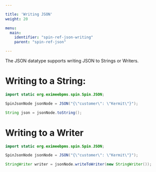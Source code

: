 ```yaml
---

title: 'Writing JSON'
weight: 20

menu:
  main:
    identifier: "spin-ref-json-writing"
    parent: "spin-ref-json"

---
```


The JSON datatype supports writing JSON to Strings or Writers.


# Writing to a String:

```java
import static org.eximeebpms.spin.Spin.JSON;

SpinJsonNode jsonNode = JSON("{\"customer\": \"Kermit\"}");

String json = jsonNode.toString();
```


# Writing to a Writer

```java
import static org.eximeebpms.spin.Spin.JSON;

SpinJsonNode jsonNode = JSON("{\"customer\": \"Kermit\"}");

StringWriter writer = jsonNode.writeToWriter(new StringWriter());
```
